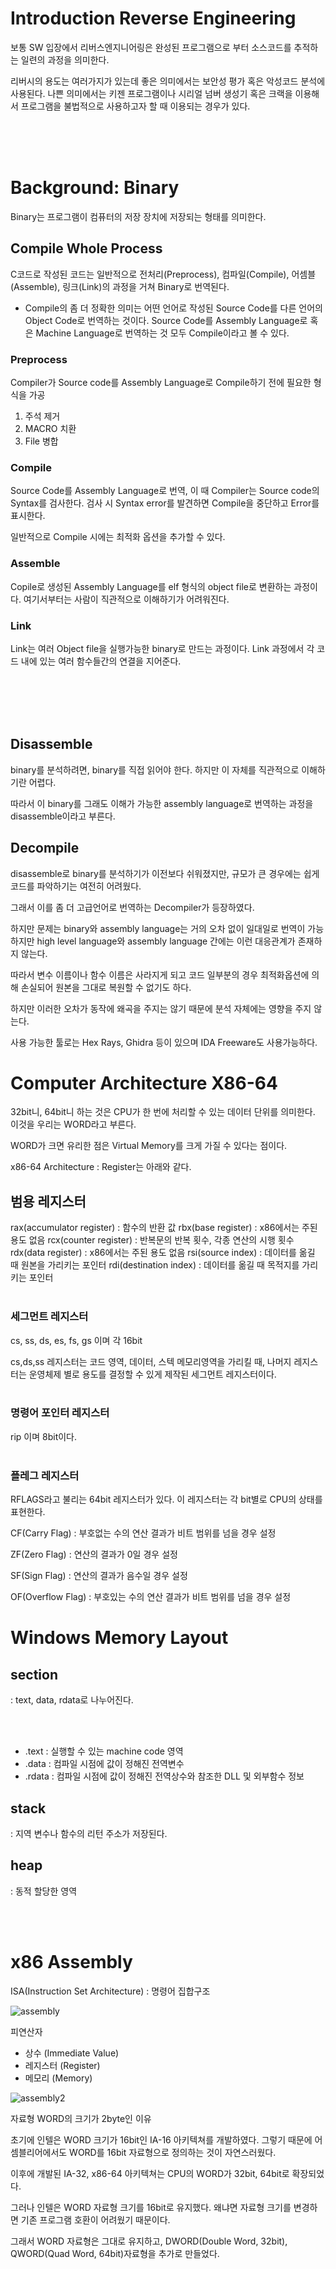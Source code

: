# Introduction Reverse Engineering

보통 SW 입장에서 리버스엔지니어링은 완성된 프로그램으로 부터 소스코드를 추적하는 일련의 과정을 의미한다.

리버시의 용도는 여러가지가 있는데 좋은 의미에서는 보안성 평가 혹은 악성코드 분석에 사용된다. 나쁜 의미에서는 키젠 프로그램이나 시리얼 넘버 생성기 혹은 크랙을 이용해서 프로그램을 불법적으로 사용하고자 할 때 이용되는 경우가 있다. 

</br>
</br>
</br>

# Background: Binary

Binary는 프로그램이 컴퓨터의 저장 장치에 저장되는 형태를 의미한다. 

## Compile Whole Process

C코드로 작성된 코드는 일반적으로 전처리(Preprocess), 컴파일(Compile), 어셈블(Assemble), 링크(Link)의 과정을 거쳐 Binary로 번역된다.

* Compile의 좀 더 정확한 의미는 어떤 언어로 작성된 Source Code를 다른 언어의 Object Code로 번역하는 것이다. Source Code를 Assembly Language로 혹은 Machine Language로 번역하는 것 모두 Compile이라고 볼 수 있다. 

### Preprocess

Compiler가 Source code를 Assembly Language로 Compile하기 전에 필요한 형식을 가공

1. 주석 제거
2. MACRO 치환
3. File 병합 


### Compile

Source Code를 Assembly Language로 번역, 이 때 Compiler는 Source code의 Syntax를 검사한다. 검사 시 Syntax error를 발견하면 Compile을 중단하고 Error를 표시한다.

일반적으로 Compile 시에는 최적화 옵션을 추가할 수 있다. 

### Assemble 

Copile로 생성된 Assembly Language를 elf 형식의 object file로 변환하는 과정이다. 여기서부터는 사람이 직관적으로 이해하기가 어려워진다. 


### Link

Link는 여러 Object file을 실행가능한 binary로 만드는 과정이다. Link 과정에서 각 코드 내에 있는 여러 함수들간의 연결을 지어준다. 

</br>
</br>
</br>
</br>

## Disassemble

binary를 분석하려면, binary를 직접 읽어야 한다. 하지만 이 자체를 직관적으로 이해하기란 어렵다. 

따라서 이 binary를 그래도 이해가 가능한 assembly language로 번역하는 과정을 disassemble이라고 부른다. 

## Decompile

disassemble로 binary를 분석하기가 이전보다 쉬워졌지만, 규모가 큰 경우에는 쉽게 코드를 파악하기는 여전히 어려웠다. 

그래서 이를 좀 더 고급언어로 번역하는 Decompiler가 등장하였다. 

하지만 문제는 binary와 assembly language는 거의 오차 없이 일대일로 번역이 가능하지만 high level language와 assembly language 간에는 이런 대응관계가 존재하지 않는다.

따라서 변수 이름이나 함수 이름은 사라지게 되고 코드 일부분의 경우 최적화옵션에 의해 손실되어 원본을 그대로 복원할 수 없기도 하다. 

하지만 이러한 오차가 동작에 왜곡을 주지는 않기 때문에 분석 자체에는 영향을 주지 않는다. 

사용 가능한 툴로는 Hex Rays, Ghidra 등이 있으며 IDA Freeware도 사용가능하다. 

# Computer Architecture X86-64

32bit니, 64bit니 하는 것은 CPU가 한 번에 처리할 수 있는 데이터 단위를 의미한다. 이것을 우리는 WORD라고 부른다. 

WORD가 크면 유리한 점은 Virtual Memory를 크게 가질 수 있다는 점이다. 

x86-64 Architecture : Register는 아래와 같다.


## 범용 레지스터
rax(accumulator register) : 함수의 반환 값
rbx(base register) : x86에서는 주된 용도 없음
rcx(counter register) : 반복문의 반복 횟수, 각종 연산의 시행 횟수
rdx(data register) : x86에서는 주된 용도 없음
rsi(source index) : 데이터를 옮길 때 원본을 가리키는 포인터
rdi(destination index) : 데이터를 옮길 때 목적지를 가리키는 포인터 
</br>
</br>

### 세그먼트 레지스터
cs, ss, ds, es, fs, gs 이며 각 16bit

cs,ds,ss 레지스터는 코드 영역, 데이터, 스텍 메모리영역을 가리킬 때, 나머지 레지스터는 운영체제 별로 용도를 결정할 수 있게 제작된 세그먼트 레지스터이다. 
</br>
</br>

### 명령어 포인터 레지스터
rip 이며 8bit이다. 
</br>
</br>

### 플레그 레지스터
RFLAGS라고 불리는 64bit 레지스터가 있다. 
이 레지스터는 각 bit별로 CPU의 상태를 표현한다. 

CF(Carry Flag) : 부호없는 수의 연산 결과가 비트 범위를 넘을 경우 설정

ZF(Zero Flag) : 연산의 결과가 0일 경우 설정

SF(Sign Flag) : 연산의 결과가 음수일 경우 설정

OF(Overflow Flag) : 부호있는 수의 연산 결과가 비트 범위를 넘을 경우 설정

# Windows Memory Layout

## section
 : text, data, rdata로 나누어진다. 


</br>
</br>

 * .text : 실행할 수 있는 machine code 영역
 * .data : 컴파일 시점에 값이 정해진 전역변수
 * .rdata : 컴파일 시점에 값이 정해진 전역상수와 참조한 DLL 및 외부함수 정보

 

## stack
 : 지역 변수나 함수의 리턴 주소가 저장된다. 
 
## heap
 : 동적 할당한 영역


</br>
</br>

# x86 Assembly

ISA(Instruction Set Architecture) : 명령어 집합구조


![assembly](./img/assembly_1.png)

피연산자 

* 상수 (Immediate Value)
* 레지스터 (Register)
* 메모리 (Memory)

![assembly2](./img/assembly_2.png)

자료형 WORD의 크기가 2byte인 이유

초기에 인텔은 WORD 크기가 16bit인 IA-16 아키텍쳐를 개발하였다. 그렇기 때문에 어셈블리어에서도 WORD를 16bit 자료형으로 정의하는 것이 자연스러웠다.

이후에 개발된 IA-32, x86-64 아키텍쳐는 CPU의 WORD가 32bit, 64bit로 확장되었다. 

그러나 인텔은 WORD 자료형 크기를 16bit로 유지했다. 왜냐면 자료형 크기를 변경하면 기존 프로그램 호환이 어려웠기 때문이다.

그래서 WORD 자료형은 그대로 유지하고, DWORD(Double Word, 32bit), QWORD(Quad Word, 64bit)자료형을 추가로 만들었다.